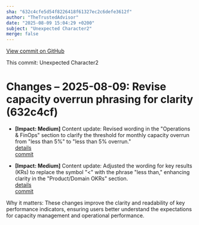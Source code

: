 ```yaml
---
sha: "632c4cfe5d54f8226418f61327ec2c6defe3612f"
author: "TheTrustedAdvisor"
date: "2025-08-09 15:04:29 +0200"
subject: "Unexpected Character2"
merge: false
---
```


[View commit on GitHub](https://github.com/TheTrustedAdvisor/FabricAdoptionFramework/commit/632c4cfe5d54f8226418f61327ec2c6defe3612f)

This commit: Unexpected Character2

# Changes – 2025-08-09: Revise capacity overrun phrasing for clarity (632c4cf)

- **[Impact: Medium]** Content update: Revised wording in the "Operations & FinOps" section to clarify the threshold for monthly capacity overrun from "less than 5%" to "less than 5% overrun."  
   [details](/docs/about/changes/2025-08-09-assess-your-fabric-adoption-strategy)  
   [commit](https://github.com/TheTrustedAdvisor/FabricAdoptionFramework/commit/632c4cfe5d54f8226418f61327ec2c6defe3612f)

- **[Impact: Medium]** Content update: Adjusted the wording for key results (KRs) to replace the symbol "&lt;" with the phrase "less than," enhancing clarity in the "Product/Domain OKRs" section.  
   [details](/docs/about/changes/2025-08-09-assess-your-fabric-adoption-strategy)  
   [commit](https://github.com/TheTrustedAdvisor/FabricAdoptionFramework/commit/632c4cfe5d54f8226418f61327ec2c6defe3612f)

Why it matters: These changes improve the clarity and readability of key performance indicators, ensuring users better understand the expectations for capacity management and operational performance.
